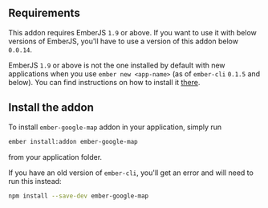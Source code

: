## Requirements

This addon requires EmberJS `1.9` or above. If you want to use it with below versions of EmberJS, you'll have to use a version of this addon below `0.0.14`.

EmberJS `1.9` or above is not the one installed by default with new applications when you use `ember new <app-name>` (as of `ember-cli` `0.1.5` and below). You can find instructions on how to install it [there](http://emberjs.com/blog/2014/12/08/ember-1-9-0-released.html#toc_handlebars-2-0).


## Install the addon

To install `ember-google-map` addon in your application, simply run

```bash
ember install:addon ember-google-map
```

from your application folder.

If you have an old version of `ember-cli`, you'll get an error and will need to run this instead:

```bash
npm install --save-dev ember-google-map
```

